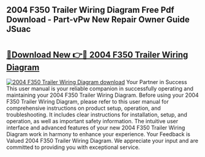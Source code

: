 ## 2004 F350 Trailer Wiring Diagram Free Pdf Download - Part-vPw New Repair Owner Guide JSuac

# <h2><a href="http://dfi1mb.blite.top/?on=2004+F350+Trailer+Wiring+Diagram">🔗Download New 👉🔴 2004 F350 Trailer Wiring Diagram</a></h2>

[![2004 F350 Trailer Wiring Diagram download](https://i.imgur.com/lujVjoI.png)](http://dfi1mb.blite.top/?on=2004+F350+Trailer+Wiring+Diagram)
Your Partner in Success This user manual is your reliable companion in successfully operating and maintaining your 2004 F350 Trailer Wiring Diagram. Before using your 2004 F350 Trailer Wiring Diagram, please refer to this user manual for comprehensive instructions on product setup, operation, and troubleshooting. It includes clear instructions for installation, setup, and operation, as well as important safety information. The intuitive user interface and advanced features of your new 2004 F350 Trailer Wiring Diagram work in harmony to enhance your experience. Your Feedback is Valued 2004 F350 Trailer Wiring Diagram. We appreciate your input and are committed to providing you with exceptional service.
